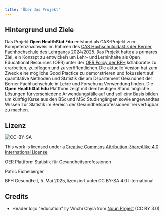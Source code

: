 ```yaml
---
title: 'Über das Projekt'
---
```


## Hintergrund und Ziele

Das Projekt **Open HealthStat Edu** entstand als CAS-Projekt zum Kompetenznachweis im Rahmen des [CAS Hochschuldidaktik der Berner Fachhochschule](https://www.bfh.ch/de/weiterbildung/cas/hochschuldidaktik/) des Lehrgangs 2024/2025. Das Projekt hatte als primäres Ziel, ein Konzept zu entwickeln um Lehr- und Lerninhalte als Open Educational Resources (OER) unter der [OER Policy der BFH](https://virtuelleakademie.ch/knowledge-base/oer-policy-der-bfh/) kollaborativ zu erarbeiten, zu pflegen und zu veröffentlichen. Die aktuelle Version hat zum Zweck eine mögliche Good Practice zu demonstrieren und fokussiert auf quantitative Methoden und Statistik die am Departement Gesundheit der Berner Fachhochschule in Lehre und Forschung Verwendung finden. Die **Open HealthStat Edu** Plattform zeigt mit dem heutigen Stand mögliche Lösungen für verschiedene Anwendungsfälle auf und soll eine Basis bilden um künftig Kurse aus den BSc und MSc Studiengängen sowie angewandtes Wissen zur Statistik im Bereich der Gesundheitsprofessionen frei verfügbar zu machen.

## Lizenz

![CC-BY-SA](/images/by-sa.svg)

This work is licensed under a [Creative Commons Attribution-ShareAlike 4.0 International License](https://https://creativecommons.org/licenses/by-sa/4.0/)

OER Plattform Statistik für Gesundheitsprofessionen

Patric Eichelberger

BFH Gesundheit, 5. Mai 2025, lizenziert unter CC BY-SA 4.0 International

## Credits

- Header logo "education" by Vinchi Chyla from [Noun Project](https://thenounproject.com/browse/icons/term/education/) (CC BY 3.0)